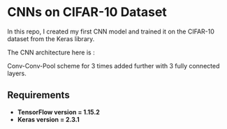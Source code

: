 # CNNs on CIFAR-10 Dataset

In this repo, I created my first CNN model and trained it on the CIFAR-10 dataset from the Keras library.

The CNN architecture here is :

Conv-Conv-Pool scheme for 3 times added further with 3 fully connected layers.


## Requirements

- **TensorFlow version = 1.15.2**
- **Keras version = 2.3.1**

